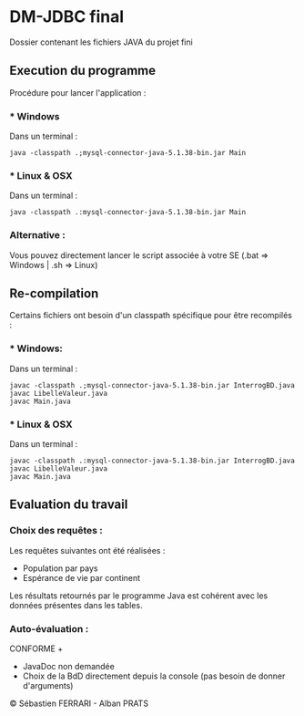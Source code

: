 # DM-JDBC final
Dossier contenant les fichiers JAVA du projet fini

## Execution du programme
Procédure pour lancer l'application :
### * Windows
Dans un terminal : 
```
java -classpath .;mysql-connector-java-5.1.38-bin.jar Main
```
### * Linux & OSX
Dans un terminal : 
```
java -classpath .:mysql-connector-java-5.1.38-bin.jar Main
```
### Alternative :
Vous pouvez directement lancer le script associée à votre SE (.bat => Windows | .sh => Linux)

## Re-compilation
Certains fichiers ont besoin d'un classpath spécifique pour être recompilés :
### * Windows:
Dans un terminal : 
```
javac -classpath .;mysql-connector-java-5.1.38-bin.jar InterrogBD.java
javac LibelleValeur.java
javac Main.java
```
### * Linux & OSX
Dans un terminal : 
```
javac -classpath .:mysql-connector-java-5.1.38-bin.jar InterrogBD.java
javac LibelleValeur.java
javac Main.java
```

## Evaluation du travail 

### Choix des requêtes :
Les requêtes suivantes ont été réalisées :
- Population par pays
- Espérance de vie par continent

Les résultats retournés par le programme Java est cohérent avec les données présentes dans les tables.

### Auto-évaluation :

CONFORME + 
- JavaDoc non demandée
- Choix de la BdD directement depuis la console (pas besoin de donner d'arguments)



© Sébastien FERRARI - Alban PRATS